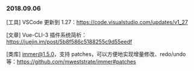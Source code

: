 ### 2018.09.06

[工具] VSCode 更新到 1.27：<https://code.visualstudio.com/updates/v1_27>

[文章] Vue-CLI-3 插件系统简析：<https://juejin.im/post/5b8f586c5188255c9d55eedf>

[类库] immer@1.5.0，支持 patches，可以方便地实现增量修改、redo/undo 等：<https://github.com/mweststrate/immer#patches>
